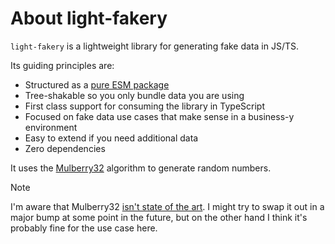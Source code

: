 # About light-fakery

`light-fakery` is a lightweight library for generating fake data in JS/TS.

Its guiding principles are:

- Structured as a [pure ESM package](https://gist.github.com/sindresorhus/a39789f98801d908bbc7ff3ecc99d99c)
- Tree-shakable so you only bundle data you are using
- First class support for consuming the library in TypeScript
- Focused on fake data use cases that make sense in a business-y environment
- Easy to extend if you need additional data
- Zero dependencies

It uses the [Mulberry32](https://github.com/bryc/code/blob/master/jshash/PRNGs.md#mulberry32) algorithm to generate random numbers.

> [!NOTE]
> I'm aware that Mulberry32 [isn't state of the art](https://gist.github.com/tommyettinger/46a874533244883189143505d203312c?permalink_comment_id=4365431#gistcomment-4365431). I might try to swap it out in a major bump at some point in the future, but on the other hand I think it's probably fine for the use case here.
